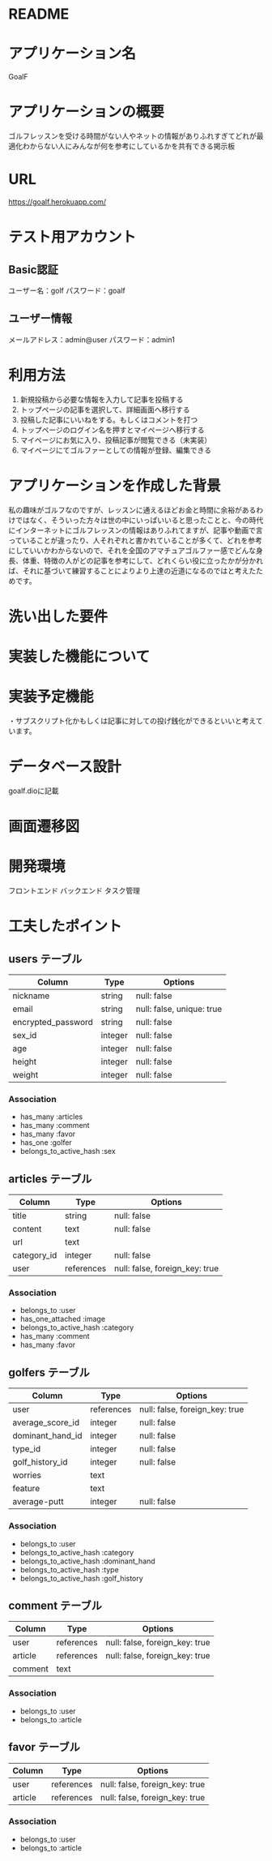 # README

# アプリケーション名
GoalF

# アプリケーションの概要
ゴルフレッスンを受ける時間がない人やネットの情報がありふれすぎてどれが最適化わからない人にみんなが何を参考にしているかを共有できる掲示板

# URL
https://goalf.herokuapp.com/

# テスト用アカウント
## Basic認証
ユーザー名：golf
パスワード：goalf
## ユーザー情報
メールアドレス：admin@user
パスワード：admin1

# 利用方法
1. 新規投稿から必要な情報を入力して記事を投稿する
2. トップページの記事を選択して、詳細画面へ移行する
3. 投稿した記事にいいねをする。もしくはコメントを打つ
4. トップページのログイン名を押すとマイページへ移行する
5. マイページにお気に入り、投稿記事が閲覧できる（未実装）
6. マイページにてゴルファーとしての情報が登録、編集できる

# アプリケーションを作成した背景
私の趣味がゴルフなのですが、レッスンに通えるほどお金と時間に余裕があるわけではなく、そういった方々は世の中にいっぱいいると思ったことと、今の時代にインターネットにゴルフレッスンの情報はありふれてますが、記事や動画で言っていることが違ったり、人それぞれと書かれていることが多くて、どれを参考にしていいかわからないので、それを全国のアマチュアゴルファー感でどんな身長、体重、特徴の人がどの記事を参考にして、どれくらい役に立ったかが分かれば、それに基づいて練習することによりより上達の近道になるのではと考えたためです。

# 洗い出した要件

# 実装した機能について

# 実装予定機能
・サブスクリプト化かもしくは記事に対しての投げ銭化ができるといいと考えています。

# データベース設計
goalf.dioに記載

# 画面遷移図

# 開発環境
フロントエンド
バックエンド
タスク管理

# 工夫したポイント

## users テーブル

| Column             | Type    | Options                  |
| ------------------ | ------- | ------------------------ |
| nickname           | string  | null: false              |
| email              | string  | null: false, unique: true|
| encrypted_password | string  | null: false              |
| sex_id             | integer | null: false              |
| age                | integer | null: false              |
| height             | integer | null: false              |
| weight             | integer | null: false              |


### Association

- has_many :articles
- has_many :comment
- has_many :favor
- has_one :golfer
- belongs_to_active_hash :sex

##  articles テーブル

| Column           | Type       | Options                        |
| ---------------- | ---------- | ------------------------------ |
| title            | string     | null: false                    |
| content          | text       | null: false                    |
| url              | text       |                                |
| category_id      | integer    | null: false                    |
| user             | references | null: false, foreign_key: true |

### Association

- belongs_to :user
- has_one_attached :image
- belongs_to_active_hash :category
- has_many :comment
- has_many :favor

## golfers テーブル

| Column            | Type       | Options                        |
| ----------------- | ---------- | ------------------------------ |
| user              | references | null: false, foreign_key: true |
| average_score_id  | integer    | null: false                    |
| dominant_hand_id  | integer    | null: false                    |
| type_id           | integer    | null: false                    |
| golf_history_id   | integer    | null: false                    |
| worries           | text       |                                |
| feature           | text       |                                |
| average-putt      | integer    | null: false                    |

### Association

- belongs_to :user
- belongs_to_active_hash :category
- belongs_to_active_hash :dominant_hand
- belongs_to_active_hash :type
- belongs_to_active_hash :golf_history


## comment テーブル

| Column        | Type       | Options                        |
| ------------- | ---------- | ------------------------------ |
| user          | references | null: false, foreign_key: true |
| article       | references | null: false, foreign_key: true |
| comment       | text       |                                |

### Association

- belongs_to :user
- belongs_to :article

## favor テーブル

| Column        | Type       | Options                        |
| ------------- | ---------- | ------------------------------ |
| user          | references | null: false, foreign_key: true |
| article       | references | null: false, foreign_key: true |

### Association

- belongs_to :user
- belongs_to :article